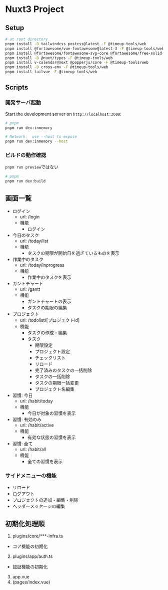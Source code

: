 # Nuxt3 Project

## Setup

```bash
# at root directory
pnpm install -D tailwindcss postcss@latest -F @timeup-tools/web
pnpm install @fortawesome/vue-fontawesome@latest-3 -F @timeup-tools/web
pnpm install @fortawesome/fontawesome-svg-core @fortawesome/free-solid-svg-icons @fortawesome/free-brands-svg-icons @fortawesome/free-regular-svg-icons -F @timeup-tools/web
pnpm install -D @nuxt/types -F @timeup-tools/web
pnpm install v-calendar@next @popperjs/core -F @timeup-tools/web
pnpm install -D cross-env -F @timeup-tools/web
pnpm install tailvue -F @timeup-tools/web
```

## Scripts
### 開発サーバ起動

Start the development server on `http://localhost:3000`:

```bash
# pnpm
pnpm run dev:inmemory

# Network:  use --host to expose
pnpm run dev:inmemory --host
```

### ビルドの動作確認

`pnpm run preview`ではない

```bash
# pnpm
pnpm run dev:build
```

## 画面一覧

* ログイン
  * url: /login
  * 機能
    * ログイン
* 今日のタスク
  * url: /today/list
  * 機能
    * タスクの期限が開始日を過ぎているものを表示
* 作業中のタスク
  * url: /today/inprogress
  * 機能
    * 作業中のタスクを表示
* ガントチャート
  * url: /gantt
  * 機能
    * ガントチャートの表示
    * タスクの期限の編集
* プロジェクト
  * url: /todolist/[プロジェクトid]
  * 機能
    * タスクの作成・編集
    * タスク
      * 期限設定
      * プロジェクト設定
      * チェックリスト
      * リロード
      * 完了済みのタスクの一括削除
      * タスクの一括削除
      * タスクの期限一括変更
      * プロジェクト名編集
* 習慣: 今日
  * url: /habit/today
  * 機能
    * 今日が対象の習慣を表示
* 習慣: 有効のみ
  * url: /habit/active
  * 機能
    * 有効な状態の習慣を表示
* 習慣: 全て
  * url: /habit/all
  * 機能
    * 全ての習慣を表示

### サイドメニューの機能
* リロード
* ログアウト
* プロジェクトの追加・編集・削除
* ヘッダーメッセージの編集

## 初期化処理順

1. plugins/core/***-infra.ts
  * コア機能の初期化
2. plugins/app/auth.ts
  * 認証機能の初期化
3. app.vue
4. (pages/index.vue)